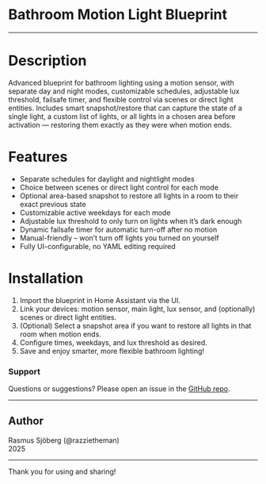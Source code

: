 # Bathroom Motion Light Blueprint

---
# Description

Advanced blueprint for bathroom lighting using a motion sensor, with separate day and night modes, customizable schedules, adjustable lux threshold, failsafe timer, and flexible control via scenes or direct light entities.
Includes smart snapshot/restore that can capture the state of a single light, a custom list of lights, or all lights in a chosen area before activation — restoring them exactly as they were when motion ends.

# Features

- Separate schedules for daylight and nightlight modes
- Choice between scenes or direct light control for each mode
- Optional area-based snapshot to restore all lights in a room to their exact previous state
- Customizable active weekdays for each mode
- Adjustable lux threshold to only turn on lights when it’s dark enough
- Dynamic failsafe timer for automatic turn-off after no motion
- Manual-friendly – won’t turn off lights you turned on yourself
- Fully UI-configurable, no YAML editing required

# Installation

1. Import the blueprint in Home Assistant via the UI.
2. Link your devices: motion sensor, main light, lux sensor, and (optionally) scenes or direct light entities.
3. (Optional) Select a snapshot area if you want to restore all lights in that room when motion ends.
4. Configure times, weekdays, and lux threshold as desired.
5. Save and enjoy smarter, more flexible bathroom lighting!

### Support  
Questions or suggestions? Please open an issue in the [GitHub repo](https://github.com/razzietheman/Smarter-Bathroom-Lighting-Blueprint).

---

## Author  
Rasmus Sjöberg (@razzietheman)  
2025

---

Thank you for using and sharing!  
